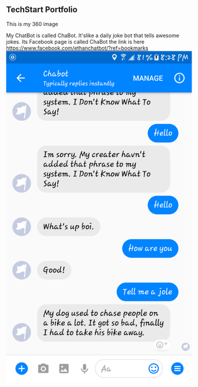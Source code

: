 ## TechStart Portfolio

This is my 360 image


My ChatBot is called ChaBot. It'slike a daily joke bot that tells awesome jokes. 
Its Facebook page is called ChaBot the link is here 
https://www.facebook.com/ethanchatbot/?ref=bookmarks 
![Screenshot_20171017-202843.png](Screenshot_20171017-202843.png?raw=true "Optional Title")
